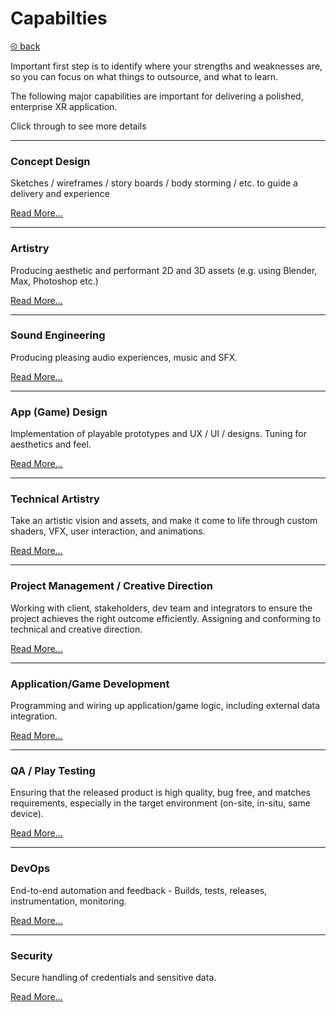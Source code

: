 # Capabilties

[&olt; back](../README.md)

Important first step is to identify where your strengths and weaknesses are, so you can focus on what things to outsource, and what to learn.

The following major capabilities are important for delivering a polished, enterprise XR application.

Click through to see more details

---
### Concept Design

Sketches / wireframes / story boards / body storming / etc. to guide a delivery and experience

[Read More...](concept-design.md)

---
### Artistry
Producing aesthetic and performant 2D and 3D assets (e.g. using Blender, Max, Photoshop etc.)

[Read More...](artistry.md)

---
### Sound Engineering

Producing pleasing audio experiences, music and SFX.

[Read More...](artistry.md)

---
### App (Game) Design

Implementation of playable prototypes and UX / UI / designs. Tuning for aesthetics and feel.

[Read More...](app-game-design.md)

---
### Technical Artistry

Take an artistic vision and assets, and make it come to life through custom shaders, VFX, user interaction, and animations.

[Read More...](technical-artistry.md)

---
### Project Management / Creative Direction

Working with client, stakeholders, dev team and integrators to ensure the project achieves the right outcome efficiently.  Assigning and conforming to technical and creative direction.

[Read More...](project-management-creative-direction.md)

---
### Application/Game Development

Programming and wiring up application/game logic, including external data integration.

[Read More...](app-game-development.md)

---
### QA / Play Testing
Ensuring that the released product is high quality, bug free, and matches requirements, especially in the target environment (on-site, in-situ, same device).

[Read More...](qa-playtesting.md)

---
### DevOps
End-to-end automation and feedback - Builds, tests, releases, instrumentation, monitoring.

[Read More...](devops.md)

---
### Security
Secure handling of credentials and sensitive data.

[Read More...](security.md)